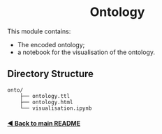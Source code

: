 <h1 align="center">Ontology</h1>

This module contains:
- The encoded ontology;
- a notebook for the visualisation of the ontology.

## Directory Structure

    onto/
        ├── ontology.ttl
        ├── ontology.html
        └── visualisation.ipynb

#### [◄ Back to main README](https://github.com/e-lubrini/psylve/tree/internship)
